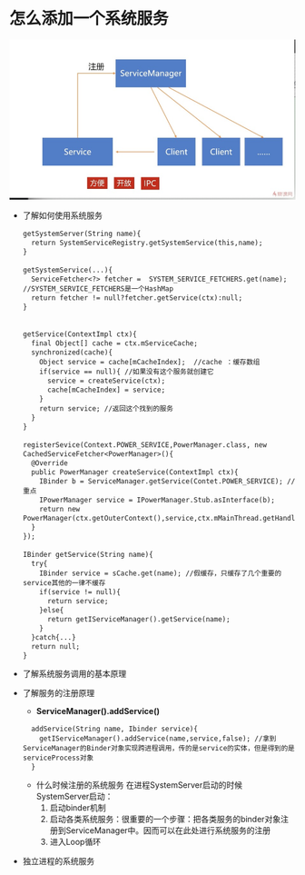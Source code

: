 # 怎么添加一个系统服务
![image](https://github.com/SilenceWeak/Framework/blob/main/Pic/ServicesRegiest.jpg)

* 了解如何使用系统服务
  ```
  getSystemServer(String name){
    return SystemServiceRegistry.getSystemService(this,name);
  }
  
  getSystemService(...){
    ServiceFetcher<?> fetcher =  SYSTEM_SERVICE_FETCHERS.get(name);  //SYSTEM_SERVICE_FETCHERS是一个HashMap  
    return fetcher != null?fetcher.getService(ctx):null;
  }
  
  
  getService(ContextImpl ctx){
    final Object[] cache = ctx.mServiceCache;
    synchronized(cache){
      Object service = cache[mCacheIndex];  //cache ：缓存数组
      if(service == null){ //如果没有这个服务就创建它
        service = createService(ctx);
        cache[mCacheIndex] = service;
      }
      return service; //返回这个找到的服务
    }
  }
  
  registerSevice(Context.POWER_SERVICE,PowerManager.class, new CachedServiceFetcher<PowerManager>(){
    @Override
    public PowerManager createService(ContextImpl ctx){
      IBinder b = ServiceManager.getService(Contet.POWER_SERVICE); //重点
      IPowerManager service = IPowerManager.Stub.asInterface(b);
      return new PowerManager(ctx.getOuterContext(),service,ctx.mMainThread.getHandler());
    }
  });
  
  IBinder getService(String name){
    try{
      IBinder service = sCache.get(name); //假缓存，只缓存了几个重要的service其他的一律不缓存
      if(service != null){
        return service;
      }else{
        return getIServiceManager().getService(name);
      }
    }catch{...}
    return null;
  }
  ```

* 了解系统服务调用的基本原理

* 了解服务的注册原理
  * **ServiceManager().addService()**
  ```
    addService(String name, Ibinder service){
      getIServiceManager().addService(name,service,false); //拿到ServiceManager的Binder对象实现跨进程调用，传的是service的实体，但是得到的是serviceProcess对象
    }
  ```
  * 什么时候注册的系统服务
    在进程SystemServer启动的时候
    SystemServer启动：
    1. 启动binder机制
    2. 启动各类系统服务：很重要的一个步骤：把各类服务的binder对象注册到ServiceManager中。因而可以在此处进行系统服务的注册
    3. 进入Loop循环
* 独立进程的系统服务
